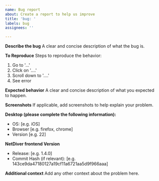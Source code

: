 ```yaml
---
name: Bug report
about: Create a report to help us improve
title: 'bug: '
labels: bug
assignees: ''

---
```


**Describe the bug**
A clear and concise description of what the bug is.

**To Reproduce**
Steps to reproduce the behavior:
1. Go to '...'
2. Click on '....'
3. Scroll down to '....'
4. See error

**Expected behavior**
A clear and concise description of what you expected to happen.

**Screenshots**
If applicable, add screenshots to help explain your problem.

**Desktop (please complete the following information):**
- OS: [e.g. iOS]
- Browser [e.g. firefox, chrome]
- Version [e.g. 22]

**NetDiver frontend Version**
- Release: [e.g. 1.4.0]
- Commit Hash (if relevant): [e.g. 143ce9da47180127a19cf11a6721aa5d9f966aaa]

**Additional context**
Add any other context about the problem here.
